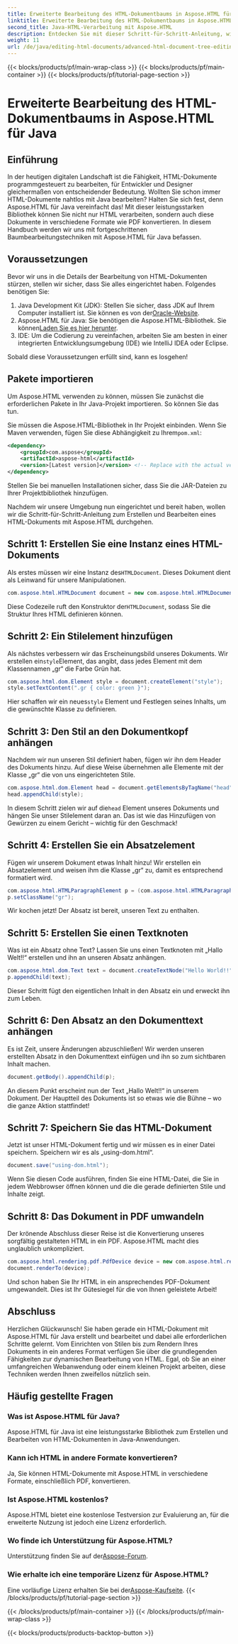 ```yaml
---
title: Erweiterte Bearbeitung des HTML-Dokumentbaums in Aspose.HTML für Java
linktitle: Erweiterte Bearbeitung des HTML-Dokumentbaums in Aspose.HTML für Java
second_title: Java-HTML-Verarbeitung mit Aspose.HTML
description: Entdecken Sie mit dieser Schritt-für-Schritt-Anleitung, wie Sie HTML-Dokumente mit Aspose.HTML für Java bearbeiten, einschließlich der Erstellung von Stilen, Absätzen und der Konvertierung in PDF.
weight: 11
url: /de/java/editing-html-documents/advanced-html-document-tree-editing/
---
```


{{< blocks/products/pf/main-wrap-class >}}
{{< blocks/products/pf/main-container >}}
{{< blocks/products/pf/tutorial-page-section >}}

# Erweiterte Bearbeitung des HTML-Dokumentbaums in Aspose.HTML für Java

## Einführung

In der heutigen digitalen Landschaft ist die Fähigkeit, HTML-Dokumente programmgesteuert zu bearbeiten, für Entwickler und Designer gleichermaßen von entscheidender Bedeutung. Wollten Sie schon immer HTML-Dokumente nahtlos mit Java bearbeiten? Halten Sie sich fest, denn Aspose.HTML für Java vereinfacht das! Mit dieser leistungsstarken Bibliothek können Sie nicht nur HTML verarbeiten, sondern auch diese Dokumente in verschiedene Formate wie PDF konvertieren. In diesem Handbuch werden wir uns mit fortgeschrittenen Baumbearbeitungstechniken mit Aspose.HTML für Java befassen.

## Voraussetzungen

Bevor wir uns in die Details der Bearbeitung von HTML-Dokumenten stürzen, stellen wir sicher, dass Sie alles eingerichtet haben. Folgendes benötigen Sie:
1.  Java Development Kit (JDK): Stellen Sie sicher, dass JDK auf Ihrem Computer installiert ist. Sie können es von der[Oracle-Website](https://www.oracle.com/java/technologies/javase-jdk11-downloads.html).
2.  Aspose.HTML für Java: Sie benötigen die Aspose.HTML-Bibliothek. Sie können[Laden Sie es hier herunter](https://releases.aspose.com/html/java/).
3. IDE: Um die Codierung zu vereinfachen, arbeiten Sie am besten in einer integrierten Entwicklungsumgebung (IDE) wie IntelliJ IDEA oder Eclipse.

Sobald diese Voraussetzungen erfüllt sind, kann es losgehen!

## Pakete importieren
Um Aspose.HTML verwenden zu können, müssen Sie zunächst die erforderlichen Pakete in Ihr Java-Projekt importieren. So können Sie das tun.

 Sie müssen die Aspose.HTML-Bibliothek in Ihr Projekt einbinden. Wenn Sie Maven verwenden, fügen Sie diese Abhängigkeit zu Ihrem`pom.xml`:

```xml
<dependency>
    <groupId>com.aspose</groupId>
    <artifactId>aspose-html</artifactId>
    <version>[Latest version]</version> <!-- Replace with the actual version -->
</dependency>
```

Stellen Sie bei manuellen Installationen sicher, dass Sie die JAR-Dateien zu Ihrer Projektbibliothek hinzufügen.

Nachdem wir unsere Umgebung nun eingerichtet und bereit haben, wollen wir die Schritt-für-Schritt-Anleitung zum Erstellen und Bearbeiten eines HTML-Dokuments mit Aspose.HTML durchgehen.

## Schritt 1: Erstellen Sie eine Instanz eines HTML-Dokuments

 Als erstes müssen wir eine Instanz des`HTMLDocument`. Dieses Dokument dient als Leinwand für unsere Manipulationen.

```java
com.aspose.html.HTMLDocument document = new com.aspose.html.HTMLDocument();
```

 Diese Codezeile ruft den Konstruktor der`HTMLDocument`, sodass Sie die Struktur Ihres HTML definieren können.

## Schritt 2: Ein Stilelement hinzufügen

 Als nächstes verbessern wir das Erscheinungsbild unseres Dokuments. Wir erstellen ein`style`Element, das angibt, dass jedes Element mit dem Klassennamen „gr“ die Farbe Grün hat.

```java
com.aspose.html.dom.Element style = document.createElement("style");
style.setTextContent(".gr { color: green }");
```

 Hier schaffen wir ein neues`style` Element und Festlegen seines Inhalts, um die gewünschte Klasse zu definieren.

## Schritt 3: Den Stil an den Dokumentkopf anhängen

Nachdem wir nun unseren Stil definiert haben, fügen wir ihn dem Header des Dokuments hinzu. Auf diese Weise übernehmen alle Elemente mit der Klasse „gr“ die von uns eingerichteten Stile.

```java
com.aspose.html.dom.Element head = document.getElementsByTagName("head").get_Item(0);
head.appendChild(style);
```

 In diesem Schritt zielen wir auf die`head` Element unseres Dokuments und hängen Sie unser Stilelement daran an. Das ist wie das Hinzufügen von Gewürzen zu einem Gericht – wichtig für den Geschmack!

## Schritt 4: Erstellen Sie ein Absatzelement

Fügen wir unserem Dokument etwas Inhalt hinzu! Wir erstellen ein Absatzelement und weisen ihm die Klasse „gr“ zu, damit es entsprechend formatiert wird.

```java
com.aspose.html.HTMLParagraphElement p = (com.aspose.html.HTMLParagraphElement) document.createElement("p");
p.setClassName("gr");
```

Wir kochen jetzt! Der Absatz ist bereit, unseren Text zu enthalten.

## Schritt 5: Erstellen Sie einen Textknoten

Was ist ein Absatz ohne Text? Lassen Sie uns einen Textknoten mit „Hallo Welt!!“ erstellen und ihn an unseren Absatz anhängen.

```java
com.aspose.html.dom.Text text = document.createTextNode("Hello World!!");
p.appendChild(text);
```

Dieser Schritt fügt den eigentlichen Inhalt in den Absatz ein und erweckt ihn zum Leben.

## Schritt 6: Den Absatz an den Dokumenttext anhängen

Es ist Zeit, unsere Änderungen abzuschließen! Wir werden unseren erstellten Absatz in den Dokumenttext einfügen und ihn so zum sichtbaren Inhalt machen.

```java
document.getBody().appendChild(p);
```

An diesem Punkt erscheint nun der Text „Hallo Welt!!“ in unserem Dokument. Der Hauptteil des Dokuments ist so etwas wie die Bühne – wo die ganze Aktion stattfindet!

## Schritt 7: Speichern Sie das HTML-Dokument

Jetzt ist unser HTML-Dokument fertig und wir müssen es in einer Datei speichern. Speichern wir es als „using-dom.html“.

```java
document.save("using-dom.html");
```

Wenn Sie diesen Code ausführen, finden Sie eine HTML-Datei, die Sie in jedem Webbrowser öffnen können und die die gerade definierten Stile und Inhalte zeigt.

## Schritt 8: Das Dokument in PDF umwandeln

Der krönende Abschluss dieser Reise ist die Konvertierung unseres sorgfältig gestalteten HTML in ein PDF. Aspose.HTML macht dies unglaublich unkompliziert.

```java
com.aspose.html.rendering.pdf.PdfDevice device = new com.aspose.html.rendering.pdf.PdfDevice("using-dom.pdf");
document.renderTo(device);
```

Und schon haben Sie Ihr HTML in ein ansprechendes PDF-Dokument umgewandelt. Dies ist Ihr Gütesiegel für die von Ihnen geleistete Arbeit!

## Abschluss
Herzlichen Glückwunsch! Sie haben gerade ein HTML-Dokument mit Aspose.HTML für Java erstellt und bearbeitet und dabei alle erforderlichen Schritte gelernt. Vom Einrichten von Stilen bis zum Rendern Ihres Dokuments in ein anderes Format verfügen Sie über die grundlegenden Fähigkeiten zur dynamischen Bearbeitung von HTML. Egal, ob Sie an einer umfangreichen Webanwendung oder einem kleinen Projekt arbeiten, diese Techniken werden Ihnen zweifellos nützlich sein.


## Häufig gestellte Fragen

### Was ist Aspose.HTML für Java?
Aspose.HTML für Java ist eine leistungsstarke Bibliothek zum Erstellen und Bearbeiten von HTML-Dokumenten in Java-Anwendungen.
### Kann ich HTML in andere Formate konvertieren?
Ja, Sie können HTML-Dokumente mit Aspose.HTML in verschiedene Formate, einschließlich PDF, konvertieren.
### Ist Aspose.HTML kostenlos?
Aspose.HTML bietet eine kostenlose Testversion zur Evaluierung an, für die erweiterte Nutzung ist jedoch eine Lizenz erforderlich.
### Wo finde ich Unterstützung für Aspose.HTML?
 Unterstützung finden Sie auf der[Aspose-Forum](https://forum.aspose.com/c/html/29).
### Wie erhalte ich eine temporäre Lizenz für Aspose.HTML?
 Eine vorläufige Lizenz erhalten Sie bei der[Aspose-Kaufseite](https://purchase.aspose.com/temporary-license/).
{{< /blocks/products/pf/tutorial-page-section >}}

{{< /blocks/products/pf/main-container >}}
{{< /blocks/products/pf/main-wrap-class >}}

{{< blocks/products/products-backtop-button >}}
